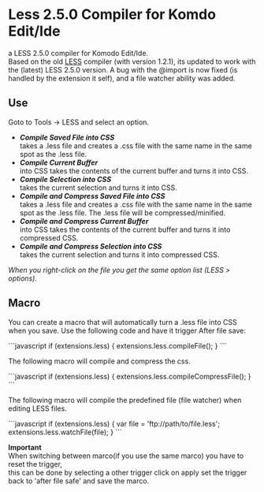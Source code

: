 Less 2.5.0 Compiler for Komdo Edit/Ide
=========================

a LESS 2.5.0 compiler for Komodo Edit/Ide.  
Based on the old  [LESS](https://community.activestate.com/node/7416) compiler (with version 1.2.1), its updated to work with the (latest) LESS 2.5.0 version.
A bug with the @import is now fixed (is handled by the extension it self), and a file watcher ability was added.

<h2>Use</h2>
<p>Goto to Tools -&gt; LESS and select an option.</p>
<ul>
<li><strong><em>Compile Saved File into CSS</em></strong><br>
takes a .less file and creates a .css file with the same name in the same spot as the .less file.</li>
<li><strong><em>Compile Current Buffer</em></strong><br>
into CSS takes the contents of the current buffer and turns it into CSS.</li>
<li><strong><em>Compile Selection into CSS</em></strong><br> 
takes the current selection and turns it into CSS.</li>
<li><strong><em>Compile and Compress Saved File into CSS</em></strong><br>
takes a .less file and creates a .css file with the same name in the same spot as the .less file. The .less file will be compressed/minified.</li>
<li><strong><em>Compile and Compress Current Buffer</em></strong><br>
into CSS takes the contents of the current buffer and turns it into compressed CSS.</li>
<li><strong><em>Compile and Compress Selection into CSS</em></strong><br> 
takes the current selection and turns it into compressed CSS.</li>
</ul>
<em>When you right-click on the file you get the same option list (LESS > options).</em>


<h2>Macro</h2>
<p>You can create a macro that will automatically turn a .less file into CSS when you save. Use the following code and have it trigger After file save:</p>
```javascript
if (extensions.less) {
	extensions.less.compileFile();
}
```
<p>The following macro will compile and compress the css.</p>
```javascript
if (extensions.less) {
	extensions.less.compileCompressFile();
}
```
<p>The following macro will compile the predefined file (file watcher) when editing LESS files.</p>
```javascript
if (extensions.less) {
	var file = 'ftp://path/to/file.less';
	extensions.less.watchFile(file);
}
```

<strong>Important</strong>  
When switching between marco(if you use the same marco) you have to reset the trigger,  
this can be done by selecting a other trigger click on apply set the trigger back to 'after file safe' and save the marco.